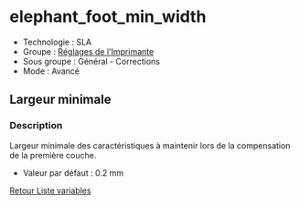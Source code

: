 # elephant_foot_min_width

* Technologie : SLA
* Groupe : [Réglages de l'Imprimante](../sla_printer/sla_parameters.md)
* Sous groupe : Général - Corrections
* Mode : Avancé

## Largeur minimale

### Description

Largeur minimale des caractéristiques à maintenir lors de la compensation de la première couche.

* Valeur par défaut : 0.2 mm

[Retour Liste variables](variable_list.md)